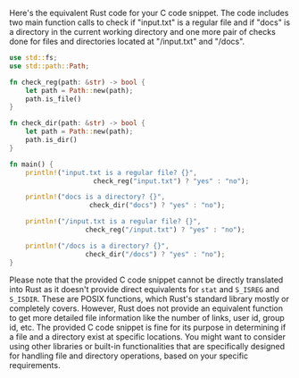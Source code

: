 Here's the equivalent Rust code for your C code snippet. The code includes two main function calls to check if "input.txt" is a regular file and if "docs" is a directory in the current working directory and one more pair of checks done for files and directories located at "/input.txt" and "/docs".

```rust
use std::fs;
use std::path::Path;

fn check_reg(path: &str) -> bool {
    let path = Path::new(path);
    path.is_file()
}

fn check_dir(path: &str) -> bool {
    let path = Path::new(path);
    path.is_dir()
}

fn main() {
    println!("input.txt is a regular file? {}", 
                     check_reg("input.txt") ? "yes" : "no");

    println!("docs is a directory? {}",
                    check_dir("docs") ? "yes" : "no");

    println!("/input.txt is a regular file? {}",
                   check_reg("/input.txt") ? "yes" : "no");

    println!("/docs is a directory? {}",
                   check_dir("/docs") ? "yes" : "no");
}
```
Please note that the provided C code snippet cannot be directly translated into Rust as it doesn't provide direct equivalents for `stat` and `S_ISREG` and `S_ISDIR`. These are POSIX functions, which Rust's standard library mostly or completely covers. However, Rust does not provide an equivalent function to get more detailed file information like the number of links, user id, group id, etc.
The provided C code snippet is fine for its purpose in determining if a file and a directory exist at specific locations.
You might want to consider using other libraries or built-in functionalities that are specifically designed for handling file and directory operations, based on your specific requirements.
